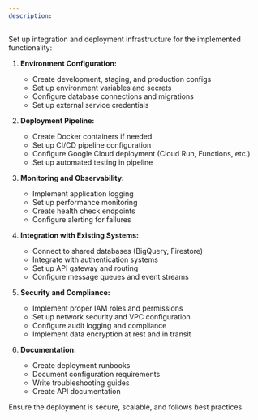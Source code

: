 ```yaml
---
description: 
---
```


Set up integration and deployment infrastructure for the implemented functionality:

1. **Environment Configuration:**
   - Create development, staging, and production configs
   - Set up environment variables and secrets
   - Configure database connections and migrations
   - Set up external service credentials

2. **Deployment Pipeline:**
   - Create Docker containers if needed
   - Set up CI/CD pipeline configuration
   - Configure Google Cloud deployment (Cloud Run, Functions, etc.)
   - Set up automated testing in pipeline

3. **Monitoring and Observability:**
   - Implement application logging
   - Set up performance monitoring
   - Create health check endpoints
   - Configure alerting for failures

4. **Integration with Existing Systems:**
   - Connect to shared databases (BigQuery, Firestore)
   - Integrate with authentication systems
   - Set up API gateway and routing
   - Configure message queues and event streams

5. **Security and Compliance:**
   - Implement proper IAM roles and permissions
   - Set up network security and VPC configuration
   - Configure audit logging and compliance
   - Implement data encryption at rest and in transit

6. **Documentation:**
   - Create deployment runbooks
   - Document configuration requirements
   - Write troubleshooting guides
   - Create API documentation

Ensure the deployment is secure, scalable, and follows best practices. 